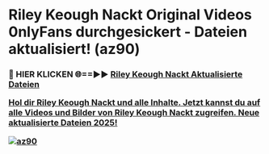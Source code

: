 # Riley Keough Nackt Original Videos 0nlyFans durchgesickert - Dateien aktualisiert! (az90)

<h3>🔴 HIER KLICKEN 🌐==►► <a href="https://tinyurl.com/h6vf6nb8" rel="nofollow">Riley Keough Nackt Aktualisierte Dateien

Hol dir Riley Keough Nackt und alle Inhalte. Jetzt kannst du auf alle Videos und Bilder von Riley Keough Nackt zugreifen. Neue aktualisierte Dateien 2025!

[![az90](https://i.imgur.com/sD4kR3V.gif)](https://tinyurl.com/h6vf6nb8)
